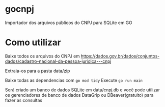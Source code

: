 # gocnpj
Importador dos arquivos públicos do CNPJ para SQLite em GO

# Como utilizar

Baixe todos os arquivos do CNPJ em https://dados.gov.br/dados/conjuntos-dados/cadastro-nacional-da-pessoa-juridica---cnpj

Extraia-os para a pasta data/zip

Baixe todas as dependencias com ```go mod tidy```
Execute ```go run main```

Será criado um banco de dados SQLite em data/cnpj.db e você pode utilizar os gerenciadores de banco de dados DataGrip ou DBeaver(gratuito) para fazer as consultas
